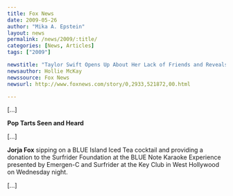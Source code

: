 ```yaml
---
title: Fox News
date: 2009-05-26
author: "Mika A. Epstein"
layout: news
permalink: /news/2009/:title/
categories: [News, Articles]
tags: ["2009"]

newstitle: "Taylor Swift Opens Up About Her Lack of Friends and Reveals How She Punishes Heart-Breaking Boys  "
newsauthor: Hollie McKay
newssource: Fox News
newsurl: http://www.foxnews.com/story/0,2933,521872,00.html

---
```


[...]

**Pop Tarts Seen and Heard**

[...]

**Jorja Fox** sipping on a BLUE Island Iced Tea cocktail and providing a donation to the Surfrider Foundation at the BLUE Note Karaoke Experience presented by Emergen-C and Surfrider at the Key Club in West Hollywood on Wednesday night.

[...]
